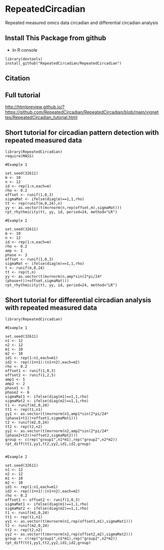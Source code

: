 # RepeatedCircadian
Repeated measured omics data circadian and differential circadian analysis

## Install This Package from github
* In R console

```{R}
library(devtools)
install_github("RepeatedCircadian/RepeatedCircadian") 
```

## Citation


## Full tutorial
http://htmlpreview.github.io/?https://github.com/RepeatedCircadian/RepeatedCircadian/blob/main/vignettes/RepeatedCircadian_tutorial.html

## Short tutorial for circadian pattern detection with repeated measured data

```{R}
library(RepeatedCircadian)
require(MASS)

#Example 1

set.seed(32611)
m <- 10
n <- 12
id <- rep(1:n,each=m)
rho <- 0.2
offset <- runif(1,0,3)
sigmaMat <- ifelse(diag(m)==1,1,rho)
tt <- rep(runif(m,0,24),n)
yy <- as.vector(t(mvrnorm(n,rep(offset,m),sigmaMat)))
rpt_rhythmicity(tt, yy, id, period=24, method="LR")

#Example 2

set.seed(32611)
m <- 10
n <- 12
id <- rep(1:n,each=m)
rho <- 0.2
amp <- 1
phase <- 3
offset <- runif(1,0,3)
sigmaMat <- ifelse(diag(m)==1,1,rho)
t <- runif(m,0,24)
tt <- rep(t,n)
yy <- as.vector(t(mvrnorm(n,amp*sin(2*pi/24*(phase+t))+offset,sigmaMat)))
rpt_rhythmicity(tt, yy, id, period=24, method="LR")

```

## Short tutorial for differential circadian analysis with repeated measured data

```{R}
library(RepeatedCircadian)

#Example 1

set.seed(32611)
n1 <- 12
n2 <- 12
m1 <- 10
m2 <- 10
id1 <- rep(1:n1,each=m1)
id2 <- rep((1+n1):(n1+n2),each=m2)
rho <- 0.2
offset1 <- runif(1,0,3)
offset2 <- runif(1,2,5)
amp1 <- 1
amp2 <- 2
phase1 <- 3
phase2 <- 6
sigmaMat1 <- ifelse(diag(m1)==1,1,rho)
sigmaMat2 <- ifelse(diag(m2)==1,1,rho)
t1 <- runif(m1,0,24)
tt1 <- rep(t1,n1)
yy1 <- as.vector(t(mvrnorm(n1,amp1*sin(2*pi/24*(phase1+t1))+offset1,sigmaMat1)))
t2 <- runif(m2,0,24)
tt2 <- rep(t2,n2)
yy2 <- as.vector(t(mvrnorm(n2,amp2*sin(2*pi/24*(phase2+t2))+offset2,sigmaMat2)))
group <- c(rep("group1",n1*m1),rep("group2",n2*m2))
rpt_diff(tt1,yy1,tt2,yy2,id1,id2,group)


#Example 2

set.seed(32611)
n1 <- 12
n2 <- 12
m1 <- 10
m2 <- 10
id1 <- rep(1:n1,each=m1)
id2 <- rep((1+n1):(n1+n2),each=m2)
rho <- 0.2
offset1 <- offset2 <- runif(1,0,3)
sigmaMat1 <- ifelse(diag(m1)==1,1,rho)
sigmaMat2 <- ifelse(diag(m2)==1,1,rho)
t1 <- runif(m1,0,24)
tt1 <- rep(t1,n1)
yy1 <- as.vector(t(mvrnorm(n1,rep(offset1,m1),sigmaMat1)))
t2 <- runif(m2,0,24)
tt2 <- rep(t2,n2)
yy2 <- as.vector(t(mvrnorm(n2,rep(offset2,m2),sigmaMat2)))
group <- c(rep("group1",n1*m1),rep("group2",n2*m2))
rpt_diff(tt1,yy1,tt2,yy2,id1,id2,group)
```



